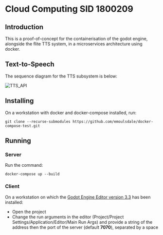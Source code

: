 # Cloud Computing SID 1800209

## Introduction

This is a proof-of-concept for the containerisation of the godot engine, alongside the flite TTS system, in a microservices architecture using docker.

## Text-to-Speech

The sequence diagram for the TTS subsystem is  below:

![TTS_API](https://user-images.githubusercontent.com/40772658/122076487-d2f54080-cdf2-11eb-9368-ef83e8fe2ee6.png)


## Installing

On a workstation with docker and docker-compose installed, run:

`git clone --recurse-submodules https://github.com/emoulsdale/docker-compose-test.git`

## Running

### Server

Run the command:

`docker-compose up --build`

### Client

On a workstation on which the
[Godot Engine Editor version 3.3](https://godotengine.org/download/windows)
has been installed:

- Open the project
- Change the run arguments in the editor
(Project/Project Settings/Application/Editor/Main Run Args) and provide a string
of the address then the port of the server (default **7070**), separated by a
space
